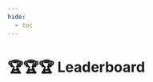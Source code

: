 ```yaml
---
hide:
  - toc
---
```



# 🏆🏆🏆 **Leaderboard**

<div class="card-container">
    <!-- 动态生成卡片 -->
    <script>
        const cardData = [
            { img: "assets/images/benchmark/atari.gif", 
              title: "Arcade Learning Environment", 
              desc: "Atari 2600 games.", 
              link: "benchmarks/ale"},
            { img: "assets/images/benchmark/procgen.gif", 
              title: "Procgen", 
              desc: "Procedurally-generated environments.",
              link: "benchmarks/procgen"},
            { img: "assets/images/benchmark/dmc.gif", 
              title: "DeepMind Control Suite", 
              desc: "Continuous control tasks powered by MuJoCo physics engine.",
              link: "benchmarks/dmc"},
            { img: "assets/images/benchmark/minedojo.gif", 
              title: "Minedojo", 
              desc: "Open-ended exploration tasks built on Minecraft.",
              link: "benchmarks/mc"},
            { img: "assets/images/benchmark/minigrid.gif", 
              title: "MiniGrid", 
              desc: "2D grid-world environments with goal-oriented tasks.",
              link: "benchmarks/minigrid"},
            { img: "assets/images/benchmark/craftax.gif", 
              title: "Craftax", 
              desc: "A lightning-fast benchmark for open-ended RL.",
              link: "benchmarks/ct"},
            { img: "assets/images/benchmark/meta-world.gif", 
              title: "Meta-World", 
              desc: "An open-source simulated benchmark for meta-RL and multi-task learning.",
              link: "benchmarks/mw"},
            { img: "assets/images/benchmark/vizdoom.gif", 
              title: "ViZDoom", 
              desc: "Library for developing AI bots that play Doom using visual information.",
              link: "benchmarks/vd"},
            { img: "assets/images/benchmark/smb.gif", 
              title: "Super Mario Bros", 
              desc: "Super Mario Bros on the Nintendo entertainment system.",
              link: "benchmarks/smb"},
            { img: "assets/images/benchmark/d4rl.gif", 
              title: "D4RL", 
              desc: "An open-source benchmark for offline RL.",
              link: "benchmarks/d4rl"}
        ];

        const cardContainer = document.querySelector('.card-container');

        cardData.forEach(data => {
            const card = document.createElement('a');
            card.className = 'card';
            card.href = data.link;
            card.target = "_self";

            card.innerHTML = `
                <img src="${data.img}" alt="">
                <div class="card-content">
                    <h2>${data.title}</h2>
                    <p>${data.desc}</p>
                </div>
            `;

            cardContainer.appendChild(card);
        });
    </script>
    <br>
</div>


# 💪💪💪 **Upload Your Agent**
Fight with your excellent agent in the arena: [Arena](./arena)

# 👍👍👍 **Cite Us**
If you use **RLLTE Arena** in your research, please cite this project like this:
```bibtex
@article{yuan2025arena,
  title={Arena}, 
  author={Mingqi Yuan and Qi Wang and Bo Li and Xin Jin and Wenjun Zeng},
  year={2025},
  journal={arXiv preprint arXiv:}
}
```

# 🔥🔥🔥 **Powered by**
<div style="display: flex; flex-wrap: wrap; gap: 10px; justify-content: center;">
  <div style="flex: 0 0 30%; display: flex; justify-content: center; align-items: center;">
    <img src="assets/images/logos/logo_polyu.svg" alt="Image 1" style="height: 100px; width: auto;">
  </div>
  <div style="flex: 0 0 30%; display: flex; justify-content: center; align-items: center;">
    <img src="assets/images/logos/logo_sjtu.svg" alt="Image 2" style="height: 100px; width: auto;">
  </div>
  <div style="flex: 0 0 30%; display: flex; justify-content: center; align-items: center;">
    <img src="assets/images/logos/logo_eias.png" alt="Image 3" style="height: 100px; width: auto;">
  </div>
  <div style="flex: 0 0 30%; display: flex; justify-content: center; align-items: center;">
    <img src="assets/images/logos/logo_idt.png" alt="Image 4" style="height: auto; max-width: 100%;">
  </div>
  <div style="flex: 0 0 30%; display: flex; justify-content: center; align-items: center;">
    <img src="assets/images/logos/logo_ustc.svg" alt="Image 5" style="height: 100px; width: auto;">
  </div>
  <div style="flex: 0 0 30%; display: flex; justify-content: center; align-items: center;">
    <img src="assets/images/logos/logo_purdue.svg" alt="Image 6" style="height: 100px; width: auto;">
  </div>
</div>